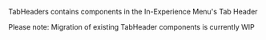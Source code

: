 TabHeaders contains components in the In-Experience Menu's Tab Header

Please note: Migration of existing TabHeader components is currently WIP
